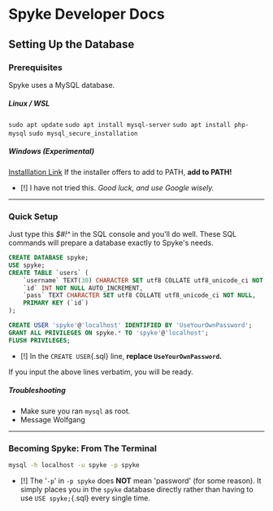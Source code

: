 # Spyke Developer Docs
## Setting Up the Database

### Prerequisites
Spyke uses a MySQL database.

##### Linux / WSL
`sudo apt update`
`sudo apt install mysql-server`
`sudo apt install php-mysql`
`sudo mysql_secure_installation`

##### Windows (Experimental)
[Installlation Link](https://dev.mysql.com/doc/refman/8.0/en/windows-installation.html)
If the installer offers to add to PATH, **add to PATH!**

* [!] I have not tried this. *Good luck, and use Google wisely.*
--------

### Quick Setup
Just type this *$#!^* in the SQL console and you'll do well.
These SQL commands will prepare a database exactly to Spyke's needs.
```sql
CREATE DATABASE spyke;
USE spyke;
CREATE TABLE `users` (
	`username` TEXT(30) CHARACTER SET utf8 COLLATE utf8_unicode_ci NOT NULL,
	`id` INT NOT NULL AUTO_INCREMENT,
	`pass` TEXT CHARACTER SET utf8 COLLATE utf8_unicode_ci NOT NULL,
	PRIMARY KEY (`id`)
);

CREATE USER 'spyke'@'localhost' IDENTIFIED BY 'UseYourOwnPassword';
GRANT ALL PRIVILEGES ON spyke.* TO 'spyke'@'localhost';
FLUSH PRIVILEGES;
```
* [!] In the `CREATE USER`{.sql} line, **replace `UseYourOwnPassword`.**

If you input the above lines verbatim, you will be ready.

##### Troubleshooting
* Make sure you ran `mysql` as root.
* Message Wolfgang

--------

### Becoming Spyke: From The Terminal
```sh
mysql -h localhost -u spyke -p spyke
```
* [!] The '`-p`' in `-p spyke` does **NOT** mean 'password' (for some reason).
It simply places you in the `spyke` database directly rather than having to use
`USE spyke;`{.sql} every single time.